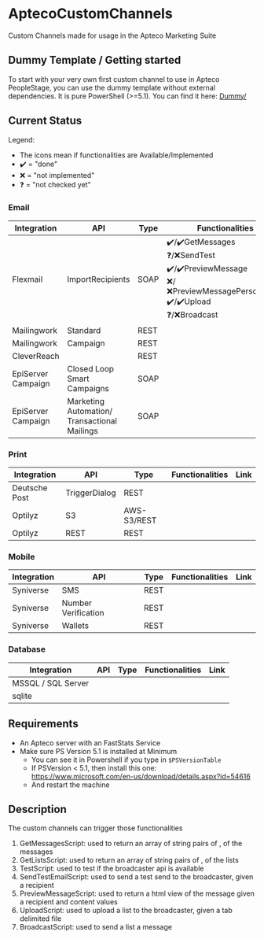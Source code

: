 # AptecoCustomChannels

Custom Channels made for usage in the Apteco Marketing Suite

## Dummy Template / Getting started

To start with your very own first custom channel to use in Apteco PeopleStage, you can use the dummy template without external dependencies. It is pure PowerShell (>=5.1). You can find it here: [Dummy/](Dummy)

## Current Status

Legend:
* The icons mean if functionalities are Available/Implemented
* :heavy_check_mark: = "done"
* :x: = "not implemented"
* :question: = "not checked yet"

### Email

Integration|API|Type|Functionalities|Link
-|-|-|-|-
Flexmail|ImportRecipients|SOAP|:heavy_check_mark:/:heavy_check_mark:GetMessages<br/>:question:/:x:SendTest<br/>:heavy_check_mark:/:heavy_check_mark:PreviewMessage<br/>:x:/:x:PreviewMessagePersonalised<br/>:heavy_check_mark:/:heavy_check_mark:Upload<br/>:question:/:x:Broadcast|[Flexmail Integration Guideline](Flexmail)
Mailingwork|Standard|REST
Mailingwork|Campaign|REST
CleverReach||REST
EpiServer Campaign|Closed Loop Smart Campaigns|SOAP
EpiServer Campaign|Marketing Automation/<br/>Transactional Mailings|SOAP


### Print

Integration|API|Type|Functionalities|Link
-|-|-|-|-
Deutsche Post|TriggerDialog|REST
Optilyz|S3|AWS-S3/REST
Optilyz|REST|REST


### Mobile

Integration|API|Type|Functionalities|Link
-|-|-|-|-
Syniverse|SMS|REST
Syniverse|Number Verification|REST
Syniverse|Wallets|REST

### Database

Integration|API|Type|Functionalities|Link
-|-|-|-|-
MSSQL / SQL Server||
sqlite||



## Requirements

* An Apteco server with an FastStats Service
* Make sure PS Version 5.1 is installed at Minimum
  * You can see it in Powershell if you type in ```$PSVersionTable```
  * If PSVersion < 5.1, then install this one: https://www.microsoft.com/en-us/download/details.aspx?id=54616
  * And restart the machine

## Description

The custom channels can trigger those functionalities

1.	GetMessagesScript: used to return an array of string pairs of <id>,<name> of the messages
2.	GetListsScript: used to return an array of string pairs of <id>,<name> of the lists
3.	TestScript: used to test if the broadcaster api is available
4.	SendTestEmailScript: used to send a test send to the broadcaster, given a recipient
5.	PreviewMessageScript: used to return a html view of the message given a recipient and content values
6.	UploadScript: used to upload a list to the broadcaster, given a tab delimited file
7.	BroadcastScript: used to send a list a message
  
